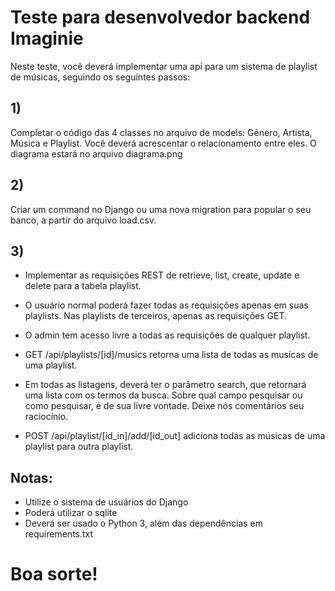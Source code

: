 # Teste para desenvolvedor backend Imaginie
Neste teste, você deverá implementar uma api para um sistema de playlist de músicas, seguindo os seguintes passos:

## 1)
Completar o código das 4 classes no arquivo de models: Gênero, Artista, Música e Playlist. Você deverá acrescentar o relacionamento entre eles. O diagrama estará no arquivo diagrama.png

## 2)
Criar um command no Django ou uma nova migration para popular o seu banco, a partir do arquivo load.csv.

## 3)

- Implementar as requisições REST de retrieve, list, create, update e delete para a tabela playlist.

- O usuário normal poderá fazer todas as requisições apenas em suas playlists. Nas playlists de terceiros, apenas as requisições GET.

- O admin tem acesso livre a todas as requisições de qualquer playlist.

- GET /api/playlists/[id]/musics retorna uma lista de todas as musicas de uma playlist.

- Em todas as listagens, deverá ter o parâmetro search, que retornará uma lista com os termos da busca.
Sobre qual campo pesquisar ou como pesquisar, é de sua livre vontade. Deixe nos comentários seu raciocínio.

- POST /api/playlist/[id_in]/add/[id_out] adiciona todas as músicas de uma playlist para outra playlist.

## Notas:
- Utilize o sistema de usuários do Django
- Poderá utilizar o sqlite
- Deverá ser usado o Python 3, além das dependências em requirements.txt

# Boa sorte!
